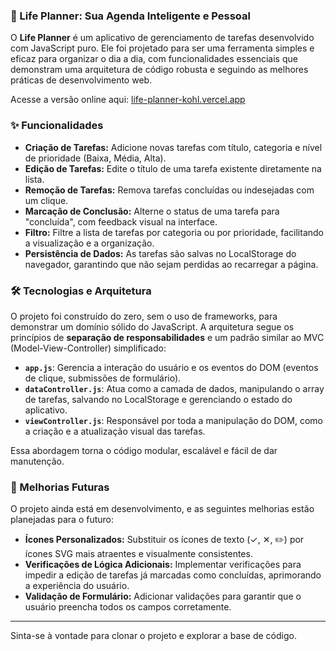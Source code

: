 ### 📝 Life Planner: Sua Agenda Inteligente e Pessoal

O **Life Planner** é um aplicativo de gerenciamento de tarefas desenvolvido com JavaScript puro. Ele foi projetado para ser uma ferramenta simples e eficaz para organizar o dia a dia, com funcionalidades essenciais que demonstram uma arquitetura de código robusta e seguindo as melhores práticas de desenvolvimento web.

Acesse a versão online aqui: [life-planner-kohl.vercel.app](https://life-planner-kohl.vercel.app/)

### ✨ Funcionalidades

  * **Criação de Tarefas:** Adicione novas tarefas com título, categoria e nível de prioridade (Baixa, Média, Alta).
  * **Edição de Tarefas:** Edite o título de uma tarefa existente diretamente na lista.
  * **Remoção de Tarefas:** Remova tarefas concluídas ou indesejadas com um clique.
  * **Marcação de Conclusão:** Alterne o status de uma tarefa para "concluída", com feedback visual na interface.
  * **Filtro:** Filtre a lista de tarefas por categoria ou por prioridade, facilitando a visualização e a organização.
  * **Persistência de Dados:** As tarefas são salvas no LocalStorage do navegador, garantindo que não sejam perdidas ao recarregar a página.

### 🛠️ Tecnologias e Arquitetura

O projeto foi construído do zero, sem o uso de frameworks, para demonstrar um domínio sólido do JavaScript. A arquitetura segue os princípios de **separação de responsabilidades** e um padrão similar ao MVC (Model-View-Controller) simplificado:

  * **`app.js`**: Gerencia a interação do usuário e os eventos do DOM (eventos de clique, submissões de formulário).
  * **`dataController.js`**: Atua como a camada de dados, manipulando o array de tarefas, salvando no LocalStorage e gerenciando o estado do aplicativo.
  * **`viewController.js`**: Responsável por toda a manipulação do DOM, como a criação e a atualização visual das tarefas.

Essa abordagem torna o código modular, escalável e fácil de dar manutenção.


### 🚀 Melhorias Futuras

O projeto ainda está em desenvolvimento, e as seguintes melhorias estão planejadas para o futuro:

  * **Ícones Personalizados:** Substituir os ícones de texto (✓, ✕, ✏️) por ícones SVG mais atraentes e visualmente consistentes.
  * **Verificações de Lógica Adicionais:** Implementar verificações para impedir a edição de tarefas já marcadas como concluídas, aprimorando a experiência do usuário.
  * **Validação de Formulário:** Adicionar validações para garantir que o usuário preencha todos os campos corretamente.

-----

Sinta-se à vontade para clonar o projeto e explorar a base de código.
